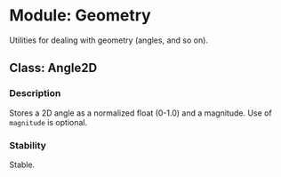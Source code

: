 # Module: Geometry

Utilities for dealing with geometry (angles, and so on).

## Class: Angle2D

### Description

Stores a 2D angle as a normalized float (0-1.0) and a magnitude. Use of `magnitude` is optional.

### Stability

Stable.
